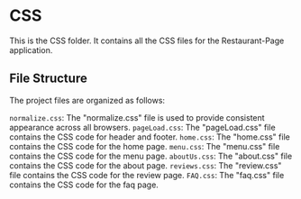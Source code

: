 # CSS

This is the CSS folder. It contains all the CSS files for the Restaurant-Page application.

## File Structure

The project files are organized as follows:

`normalize.css`: The "normalize.css" file is used to provide consistent appearance across all browsers.
`pageLoad.css`: The "pageLoad.css" file contains the CSS code for header and footer.
`home.css`: The "home.css" file contains the CSS code for the home page.
`menu.css`: The "menu.css" file contains the CSS code for the menu page.
`aboutUs.css`: The "about.css" file contains the CSS code for the about page.
`reviews.css`: The "review.css" file contains the CSS code for the review page.
`FAQ.css`: The "faq.css" file contains the CSS code for the faq page.